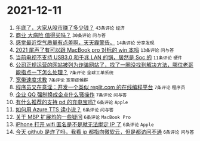 # 2021-12-11

1. [年底了，大家从股市赚了多少钱？](https://www.v2ex.com/t/821483) `43条评论` `经济`
1. [商业 大病险 值得买吗？](https://www.v2ex.com/t/821461) `30条评论` `问与答`
1. [感觉最近空气质量有点差啊，天天霾警告。](https://www.v2ex.com/t/821472) `14条评论` `分享发现`
1. [2021 尾声了有可以跟 MacBook pro 对标的 win 本吗](https://www.v2ex.com/t/821486) `13条评论` `问与答`
1. [当前电视不支持 USB3.0 和千兆 LAN 的锅，居然是 Soc 的](https://www.v2ex.com/t/821500) `11条评论` `硬件`
1. [公司正规运营的网站被列为诈骗网站了，找了一圈没找到解决方法，哪位老哥能指点一下怎么处理？](https://www.v2ex.com/t/821499) `7条评论` `全球工单系统`
1. [宽带速度求教](https://www.v2ex.com/t/821492) `7条评论` `宽带症候群`
1. [程序员又在意淫：开发一个类似 replit.com 的在线编程平台](https://www.v2ex.com/t/821487) `7条评论` `程序员`
1. [企业 QQ 强制换成企点什么骚操作](https://www.v2ex.com/t/821464) `7条评论` `问与答`
1. [有什么推荐的支持 pd 的充电宝吗?](https://www.v2ex.com/t/821493) `6条评论` `Apple`
1. [如何用 Azure TTS 读小说？](https://www.v2ex.com/t/821475) `6条评论` `问与答`
1. [关于 MBP 扩展坞的一些疑问](https://www.v2ex.com/t/821468) `6条评论` `MacBook Pro`
1. [iPhone 打开 wifi 匿名是不是就无法绑定 IP 了](https://www.v2ex.com/t/821466) `6条评论` `Apple`
1. [今天 github 是炸了吗，我看 ip 都指向微软云，但是都访问不通](https://www.v2ex.com/t/821463) `6条评论` `问与答`
